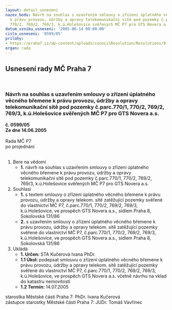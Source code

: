 ```yaml
---
layout: detail_usneseni
nazev_bodu: Návrh na souhlas s uzavřením smlouvy o zřízení úplatného věcného břemene
  k právu provozu, údržby a opravy telekomunikační sítě pod pozemky č.parc.770/1,
  770/2, 769/2, 769/3, k.ú.Holešovice svěřených MČ P7 pro GTS Novera a.s.
datum_vzniku_usneseni: '2005-06-14 00:00:00'
cislo_usneseni: '0599/05'
prilohy:
- https://praha7.cz/wp-content/uploads/councilResolution/Resolutions/9777/30-vb-gts_novera_(kone%c4%8dn%c3%a1_verze).doc
organ: rada
---
```

<div id="ucUsn_pList" class="usn">
	<span><h2>Usnesení rady MČ Praha 7 </h2>
<br></span><div class="standBody">
<span><h3>Návrh na souhlas s uzavřením smlouvy o zřízení úplatného věcného břemene k právu provozu, údržby a opravy telekomunikační sítě pod pozemky č.parc.770/1, 770/2, 769/2, 769/3, k.ú.Holešovice svěřených MČ P7 pro GTS Novera a.s.</h3></span><div class="center">
		<strong>č. 0599/05</strong><br>
	</div>
<div class="center">
		<strong>Ze dne 14.06.2005</strong><br><br>
	</div>Rada MČ P7<br> po projednání<br><br><ol>
<li>Bere na vědomí<ul><li>
<strong>1.</strong> návrh na souhlas s uzavřením smlouvy o zřízení úplatného věcného břemene k právu provozu, údržby a opravy telekomunikační sítě pod pozemky č.parc.770/1, 770/2, 769/2, 769/3, k.ú.Holešovice svěřených MČ P7 pro GTS Novera a.s.</li></ul>
</li>
<li>Souhlasí<ul>
<li>
<strong>1.</strong> s textem smlouvy o zřízení úplatného věcného břemene k právu provozu, údržby a opravy telekom. sítě zatěžující pozemky svěřené do vlastnictví MČ P7, č.parc.770/1, 770/2, 769/2, 769/3, k.ú.Holešovice, ve prospěch GTS Novera a.s., sídlem Praha 8, Sokolovská 131/86 </li>
<li>
<strong>2.</strong> s uzavřením smlouvy o zřízení úplatného věcného břemene k  právu provozu, údržby a opravy telekom. sítě zatěžující pozemky svěřené do vlastnictví MČ P7, č.parc.770/1, 770/2, 769/2, 769/3, k.ú.Holešovice, ve prospěch GTS Novera a.s., sídlem Praha 8, Sokolovská 131/86  </li>
</ul>
</li>
<li>Ukládá<ul>
<li>
<strong>1. Určen: </strong>STA Kučerová Ivana PhDr.</li>
<li>
<strong>1.1 Úkol: </strong>podepsat smlouvu o zřízení úplatného věcného břemene k právu provozu, údržby a opravy telekom. sítě zatěžující pozemky svěřené do vlastnictví MČ P7, č.parc.770/1, 770/2, 769/2, 769/3, k.ú.Holešovice, ve prospěch GTS Novera a.s. včetně návrhu na vklad do katastru nemovitostí</li>
<li>
<strong>1.2 Termín: </strong>14.07.2005</li>
</ul>
</li>
</ol>starostka Městské části Praha 7: PhDr. Ivana Kučerová<br>zástupce starostky Městské části Praha 7: JUDr. Tomáš Vavřinec 
</div>
</div>